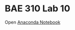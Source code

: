 # BAE 310 Lab 10

Open [Anaconda Notebook](https://anaconda.cloud/share/notebooks/9ad6ac82-4913-428e-938e-80a343765fe4/overview)
